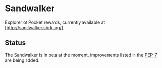 # Sandwalker

Explorer of Pocket rewards, currently available at [http://sandwalker.sbrk.org/].

## Status

The Sandwalker is in beta at the moment, improvements listed in the
[PEP-7](https://forum.pokt.network/t/pep-7-the-sand-walker-a-pocket-reward-explorer/977)
are being added.
